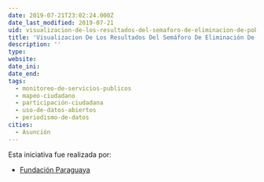 ```yaml
---
date: 2019-07-21T23:02:24.000Z
date_last_modified: 2019-07-21
uid: visualizacion-de-los-resultados-del-semaforo-de-eliminacion-de-pobreza
title: 'Visualizacion De Los Resultados Del Semáforo De Eliminación De Pobreza'
description: ''
type: 
website: 
date_ini: 
date_end: 
tags:
  - monitoreo-de-servicios-publicos
  - mapeo-ciudadano
  - participación-ciudadana
  - uso-de-datos-abiertos
  - periodismo-de-datos
cities: 
  - Asunción
---
```


Esta iniciativa fue realizada por:

- [Fundación Paraguaya](/organizaciones/fundacion-paraguaya)
